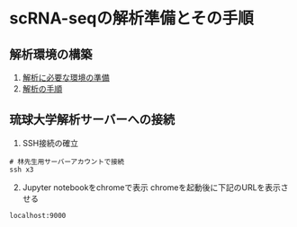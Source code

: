# scRNA-seqの解析準備とその手順

## 解析環境の構築
1. [解析に必要な環境の準備](Environment_setup)
2. [解析の手順](Tutorial)

## 琉球大学解析サーバーへの接続
1. SSH接続の確立
```
# 林先生用サーバーアカウントで接続
ssh x3
```
2. Jupyter notebookをchromeで表示
chromeを起動後に下記のURLを表示させる
```
localhost:9000
```
